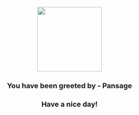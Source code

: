 <p align="center">
            <img src="https://raw.githubusercontent.com/PokeAPI/sprites/master/sprites/pokemon/511.png" width="150" height="150">
          </p>
          <h3 align="center">You have been greeted by - <b>Pansage</b></h3>
          <h3 align="center">Have a nice day!</h3>
        